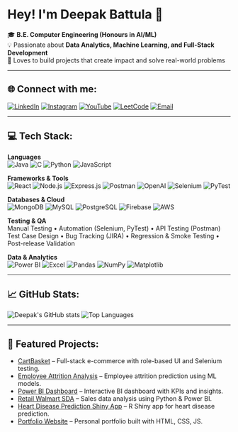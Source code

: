 # Hey! I'm Deepak Battula 👋

🎓 **B.E. Computer Engineering (Honours in AI/ML)**  
💡 Passionate about **Data Analytics, Machine Learning, and Full-Stack Development**  
🚀 Loves to build projects that create impact and solve real-world problems

---

## 🌐 Connect with me:
[![LinkedIn](https://img.shields.io/badge/LinkedIn-0077B5.svg?style=for-the-badge&logo=linkedin&logoColor=white)](https://linkedin.com/in/YOURUSERNAME)
[![Instagram](https://img.shields.io/badge/Instagram-E4405F.svg?style=for-the-badge&logo=instagram&logoColor=white)](https://instagram.com/YOURUSERNAME)
[![YouTube](https://img.shields.io/badge/YouTube-FF0000.svg?style=for-the-badge&logo=youtube&logoColor=white)](https://youtube.com/YOURUSERNAME)
[![LeetCode](https://img.shields.io/badge/LeetCode-FFA116.svg?style=for-the-badge&logo=leetcode&logoColor=black)](https://leetcode.com/YOURUSERNAME)
[![Email](https://img.shields.io/badge/Email-D14836.svg?style=for-the-badge&logo=gmail&logoColor=white)](mailto:YOUREMAIL@gmail.com)

---

## 💻 Tech Stack:

**Languages**  
![Java](https://img.shields.io/badge/Java-ED8B00.svg?style=flat&logo=openjdk&logoColor=white)
![C](https://img.shields.io/badge/C-00599C.svg?style=flat&logo=c&logoColor=white)
![Python](https://img.shields.io/badge/Python-3776AB.svg?style=flat&logo=python&logoColor=white)
![JavaScript](https://img.shields.io/badge/JavaScript-F7DF1E.svg?style=flat&logo=javascript&logoColor=black)

**Frameworks & Tools**  
![React](https://img.shields.io/badge/React-20232A?style=flat&logo=react&logoColor=61DAFB)
![Node.js](https://img.shields.io/badge/Node.js-43853D?style=flat&logo=node.js&logoColor=white)
![Express.js](https://img.shields.io/badge/Express.js-000000?style=flat&logo=express&logoColor=white)
![Postman](https://img.shields.io/badge/Postman-FF6C37?style=flat&logo=postman&logoColor=white)
![OpenAI](https://img.shields.io/badge/OpenAI-412991?style=flat&logo=openai&logoColor=white)
![Selenium](https://img.shields.io/badge/Selenium-43B02A?style=flat&logo=selenium&logoColor=white)
![PyTest](https://img.shields.io/badge/PyTest-0A9EDC?style=flat&logo=pytest&logoColor=white)

**Databases & Cloud**  
![MongoDB](https://img.shields.io/badge/MongoDB-4EA94B?style=flat&logo=mongodb&logoColor=white)
![MySQL](https://img.shields.io/badge/MySQL-005C84?style=flat&logo=mysql&logoColor=white)
![PostgreSQL](https://img.shields.io/badge/PostgreSQL-316192?style=flat&logo=postgresql&logoColor=white)
![Firebase](https://img.shields.io/badge/Firebase-FFCA28?style=flat&logo=firebase&logoColor=black)
![AWS](https://img.shields.io/badge/AWS-232F3E?style=flat&logo=amazon-aws&logoColor=white)

**Testing & QA**  
Manual Testing • Automation (Selenium, PyTest) • API Testing (Postman)  
Test Case Design • Bug Tracking (JIRA) • Regression & Smoke Testing • Post-release Validation  

**Data & Analytics**  
![Power BI](https://img.shields.io/badge/PowerBI-F2C811?style=flat&logo=power-bi&logoColor=black)
![Excel](https://img.shields.io/badge/Excel-217346?style=flat&logo=microsoft-excel&logoColor=white)
![Pandas](https://img.shields.io/badge/Pandas-150458?style=flat&logo=pandas&logoColor=white)
![NumPy](https://img.shields.io/badge/NumPy-013243?style=flat&logo=numpy&logoColor=white)
![Matplotlib](https://img.shields.io/badge/Matplotlib-005C84?style=flat)

---

## 📈 GitHub Stats:
![Deepak's GitHub stats](https://github-readme-stats.vercel.app/api?username=DkBattulaS&show_icons=true&theme=dark)
![Top Languages](https://github-readme-stats.vercel.app/api/top-langs/?username=DkBattulaS&layout=compact&theme=dark)



---

## 🚀 Featured Projects:
- [CartBasket](https://github.com/DkBattulaS/CartBasket) – Full-stack e-commerce with role-based UI and Selenium testing.
- [Employee Attrition Analysis](https://github.com/DkBattulaS/Employee-Attrition) – Employee attrition prediction using ML models.
- [Power BI Dashboard](https://github.com/DkBattulaS/PowerBI-Dashboard) – Interactive BI dashboard with KPIs and insights.
- [Retail Walmart SDA](https://github.com/DkBattulaS/Retail-Walmart--SDA) – Sales data analysis using Python & Power BI.
- [Heart Disease Prediction Shiny App](https://github.com/DkBattulaS/Heart-Disease-Prediction-Shiny-App) – R Shiny app for heart disease prediction.
- [Portfolio Website](https://github.com/DkBattulaS/Portfolio) – Personal portfolio built with HTML, CSS, JS.



